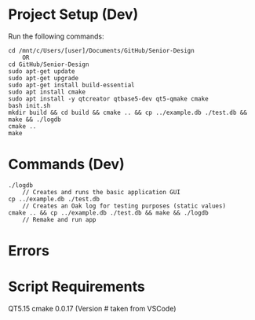 # Project Setup (Dev)

Run the following commands:
```
cd /mnt/c/Users/[user]/Documents/GitHub/Senior-Design
    OR
cd GitHub/Senior-Design
sudo apt-get update
sudo apt-get upgrade
sudo apt-get install build-essential
sudo apt install cmake
sudo apt install -y qtcreator qtbase5-dev qt5-qmake cmake
bash init.sh
mkdir build && cd build && cmake .. && cp ../example.db ./test.db && make && ./logdb
cmake ..
make
```

# Commands (Dev)

```
./logdb
    // Creates and runs the basic application GUI
cp ../example.db ./test.db
    // Creates an Oak log for testing purposes (static values)
cmake .. && cp ../example.db ./test.db && make && ./logdb
    // Remake and run app
```

# Errors


# Script Requirements

QT5.15
cmake 0.0.17 (Version # taken from VSCode)

